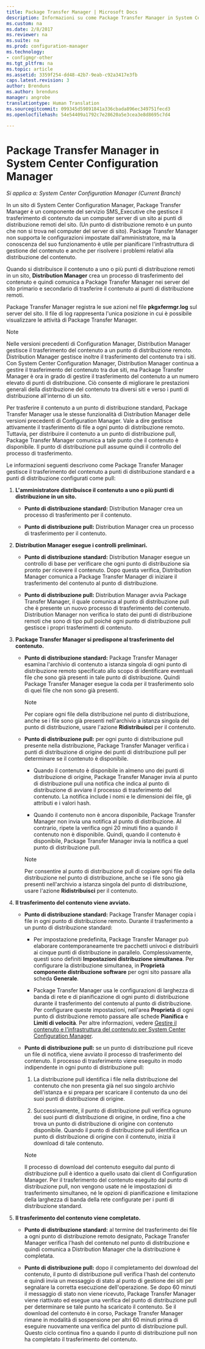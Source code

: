 ```yaml
---
title: Package Transfer Manager | Microsoft Docs
description: Informazioni su come Package Transfer Manager in System Center Configuration Manager trasferisce il contenuto da un server del sito ai punti di distribuzione remoti.
ms.custom: na
ms.date: 2/8/2017
ms.reviewer: na
ms.suite: na
ms.prod: configuration-manager
ms.technology:
- configmgr-other
ms.tgt_pltfrm: na
ms.topic: article
ms.assetid: 3359f254-dd48-42b7-9eab-c92a3417e3fb
caps.latest.revision: 3
author: Brenduns
ms.author: brenduns
manager: angrobe
translationtype: Human Translation
ms.sourcegitcommit: 099345d59891841a336cbada896ec349751fecd3
ms.openlocfilehash: 54e54409a1792c7e28620a5e3cea3e8d8695c7d4

---
```

# <a name="package-transfer-manager-in-system-center-configuration-manager"></a>Package Transfer Manager in System Center Configuration Manager

*Si applica a: System Center Configuration Manager (Current Branch)*

In un sito di System Center Configuration Manager, Package Transfer Manager è un componente del servizio SMS_Executive che gestisce il trasferimento di contenuto da un computer server di un sito ai punti di distribuzione remoti del sito. (Un punto di distribuzione remoto è un punto che non si trova nel computer del server di sito). Package Transfer Manager non supporta le configurazioni impostate dall'amministratore, ma la conoscenza del suo funzionamento è utile per pianificare l'infrastruttura di gestione del contenuto e anche per risolvere i problemi relativi alla distribuzione del contenuto.


Quando si distribuisce il contenuto a uno o più punti di distribuzione remoti in un sito, **Distribution Manager** crea un processo di trasferimento del contenuto e quindi comunica a Package Transfer Manager nei server del sito primario e secondario di trasferire il contenuto ai punti di distribuzione remoti.

 Package Transfer Manager registra le sue azioni nel file **pkgxfermgr.log** sul server del sito. Il file di log rappresenta l'unica posizione in cui è possibile visualizzare le attività di Package Transfer Manager.  

> [!NOTE]  
>  Nelle versioni precedenti di Configuration Manager, Distribution Manager gestisce il trasferimento del contenuto a un punto di distribuzione remoto. Distribution Manager gestisce inoltre il trasferimento del contenuto tra i siti. Con System Center Configuration Manager, Distribution Manager continua a gestire il trasferimento del contenuto tra due siti, ma Package Transfer Manager è ora in grado di gestire il trasferimento del contenuto a un numero elevato di punti di distribuzione. Ciò consente di migliorare le prestazioni generali della distribuzione del contenuto tra diversi siti e verso i punti di distribuzione all'interno di un sito.  

Per trasferire il contenuto a un punto di distribuzione standard, Package Transfer Manager usa le stesse funzionalità di Distribution Manager delle versioni precedenti di Configuration Manager. Vale a dire gestisce attivamente il trasferimento di file a ogni punto di distribuzione remoto. Tuttavia, per distribuire il contenuto a un punto di distribuzione pull, Package Transfer Manager comunica a tale punto che il contenuto è disponibile. Il punto di distribuzione pull assume quindi il controllo del processo di trasferimento.  

Le informazioni seguenti descrivono come Package Transfer Manager gestisce il trasferimento del contenuto a punti di distribuzione standard e a punti di distribuzione configurati come pull:
1.  **L'amministratore distribuisce il contenuto a uno o più punti di distribuzione in un sito.**  

    -   **Punto di distribuzione standard:** Distribution Manager crea un processo di trasferimento per il contenuto.  

    -   **Punto di distribuzione pull:** Distribution Manager crea un processo di trasferimento per il contenuto.  

2.  **Distribution Manager esegue i controlli preliminari.**  

    -   **Punto di distribuzione standard:** Distribution Manager esegue un controllo di base per verificare che ogni punto di distribuzione sia pronto per ricevere il contenuto. Dopo questa verifica, Distribution Manager comunica a Package Transfer Manager di iniziare il trasferimento del contenuto al punto di distribuzione.  

    -   **Punto di distribuzione pull:** Distribution Manager avvia Package Transfer Manager, il quale comunica al punto di distribuzione pull che è presente un nuovo processo di trasferimento del contenuto. Distribution Manager non verifica lo stato dei punti di distribuzione remoti che sono di tipo pull poiché ogni punto di distribuzione pull gestisce i propri trasferimenti di contenuto.  

3.  **Package Transfer Manager si predispone al trasferimento del contenuto.**  

    -   **Punto di distribuzione standard:** Package Transfer Manager esamina l'archivio di contenuto a istanza singola di ogni punto di distribuzione remoto specificato allo scopo di identificare eventuali file che sono già presenti in tale punto di distribuzione. Quindi Package Transfer Manager esegue la coda per il trasferimento solo di quei file che non sono già presenti.  

        > [!NOTE]  
        >  Per copiare ogni file della distribuzione nel punto di distribuzione, anche se i file sono già presenti nell'archivio a istanza singola del punto di distribuzione, usare l'azione **Ridistribuisci** per il contenuto.  

    -   **Punto di distribuzione pull:** per ogni punto di distribuzione pull presente nella distribuzione, Package Transfer Manager verifica i punti di distribuzione di origine dei punti di distribuzione pull per determinare se il contenuto è disponibile.  

        -   Quando il contenuto è disponibile in almeno uno dei punti di distribuzione di origine, Package Transfer Manager invia al punto di distribuzione pull una notifica che indica al punto di distribuzione di avviare il processo di trasferimento del contenuto. La notifica include i nomi e le dimensioni dei file, gli attributi e i valori hash.  

        -   Quando il contenuto non è ancora disponibile, Package Transfer Manager non invia una notifica al punto di distribuzione. Al contrario, ripete la verifica ogni 20 minuti fino a quando il contenuto non è disponibile. Quindi, quando il contenuto è disponibile, Package Transfer Manager invia la notifica a quel punto di distribuzione pull.  

        > [!NOTE]  
        >  Per consentire al punto di distribuzione pull di copiare ogni file della distribuzione nel punto di distribuzione, anche se i file sono già presenti nell'archivio a istanza singola del punto di distribuzione, usare l'azione **Ridistribuisci** per il contenuto.  

4.  **Il trasferimento del contenuto viene avviato.**  

    -   **Punto di distribuzione standard:** Package Transfer Manager copia i file in ogni punto di distribuzione remoto. Durante il trasferimento a un punto di distribuzione standard:  

        -   Per impostazione predefinita, Package Transfer Manager può elaborare contemporaneamente tre pacchetti univoci e distribuirli ai cinque punti di distribuzione in parallelo. Complessivamente, questi sono definiti **Impostazioni distribuzione simultanea**. Per configurare la distribuzione simultanea, in **Proprietà componente distribuzione software** per ogni sito passare alla scheda **Generale**.  

        -   Package Transfer Manager usa le configurazioni di larghezza di banda di rete e di pianificazione di ogni punto di distribuzione durante il trasferimento del contenuto al punto di distribuzione. Per configurare queste impostazioni, nell'area **Proprietà** di ogni punto di distribuzione remoto passare alle schede **Pianifica** e **Limiti di velocità**. Per altre informazioni, vedere [Gestire il contenuto e l'infrastruttura del contenuto per System Center Configuration Manager](../../../core/servers/deploy/configure/manage-content-and-content-infrastructure.md).  

    -   **Punto di distribuzione pull:** se un punto di distribuzione pull riceve un file di notifica, viene avviato il processo di trasferimento del contenuto. Il processo di trasferimento viene eseguito in modo indipendente in ogni punto di distribuzione pull:  

        1.   La distribuzione pull identifica i file nella distribuzione del contenuto che non presenta già nel suo singolo archivio dell'istanza e si prepara per scaricare il contenuto da uno dei suoi punti di distribuzione di origine.  

        2.   Successivamente, il punto di distribuzione pull verifica ognuno dei suoi punti di distribuzione di origine, in ordine, fino a che trova un punto di distribuzione di origine con contenuto disponibile. Quando il punto di distribuzione pull identifica un punto di distribuzione di origine con il contenuto, inizia il download di tale contenuto.  

        > [!NOTE]  
        >  Il processo di download del contenuto eseguito dal punto di distribuzione pull è identico a quello usato dai client di Configuration Manager. Per il trasferimento del contenuto eseguito dal punto di distribuzione pull, non vengono usate né le impostazioni di trasferimento simultaneo, né le opzioni di pianificazione e limitazione della larghezza di banda della rete configurate per i punti di distribuzione standard.  

5.  **Il trasferimento del contenuto viene completato.**  

    -   **Punto di distribuzione standard:** al termine del trasferimento dei file a ogni punto di distribuzione remoto designato, Package Transfer Manager verifica l'hash del contenuto nel punto di distribuzione e quindi comunica a Distribution Manager che la distribuzione è completata.  

    -   **Punto di distribuzione pull:** dopo il completamento del download del contenuto, il punto di distribuzione pull verifica l'hash del contenuto e quindi invia un messaggio di stato al punto di gestione dei siti per segnalare la corretta esecuzione dell'operazione. Se dopo 60 minuti il messaggio di stato non viene ricevuto, Package Transfer Manager viene riattivato ed esegue una verifica del punto di distribuzione pull per determinare se tale punto ha scaricato il contenuto. Se il download del contenuto è in corso, Package Transfer Manager rimane in modalità di sospensione per altri 60 minuti prima di eseguire nuovamente una verifica del punto di distribuzione pull. Questo ciclo continua fino a quando il punto di distribuzione pull non ha completato il trasferimento del contenuto.  



<!--HONumber=Feb17_HO2-->


